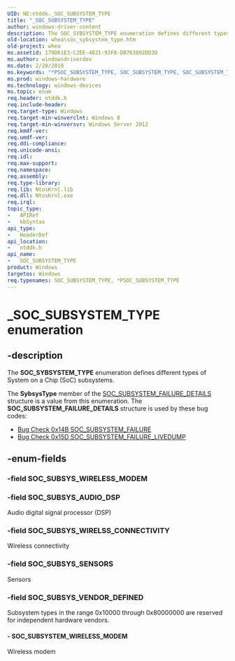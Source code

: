 ```yaml
---
UID: NE:ntddk._SOC_SUBSYSTEM_TYPE
title: "_SOC_SUBSYSTEM_TYPE"
author: windows-driver-content
description: The SOC_SYBSYSTEM_TYPE enumeration defines different types of System on a Chip (SoC) subsystems.
old-location: whea\soc_sybsystem_type.htm
old-project: whea
ms.assetid: 179D61E3-C2EE-4821-93F8-DB763892DD3D
ms.author: windowsdriverdev
ms.date: 2/20/2018
ms.keywords: "*PSOC_SUBSYSTEM_TYPE, SOC_SUBSYSTEM_TYPE, SOC_SUBSYSTEM_TYPE enumeration [WHEA Drivers and Applications], SOC_SUBSYSTEM_WIRELESS_MODEM, SOC_SUBSYS_AUDIO_DSP, SOC_SUBSYS_SENSORS, SOC_SUBSYS_VENDOR_DEFINED, SOC_SUBSYS_WIRELSS_CONNECTIVITY, _SOC_SUBSYSTEM_TYPE, ntddk/SOC_SUBSYSTEM_TYPE, ntddk/SOC_SUBSYSTEM_WIRELESS_MODEM, ntddk/SOC_SUBSYS_AUDIO_DSP, ntddk/SOC_SUBSYS_SENSORS, ntddk/SOC_SUBSYS_VENDOR_DEFINED, ntddk/SOC_SUBSYS_WIRELSS_CONNECTIVITY, whea.soc_sybsystem_type"
ms.prod: windows-hardware
ms.technology: windows-devices
ms.topic: enum
req.header: ntddk.h
req.include-header: 
req.target-type: Windows
req.target-min-winverclnt: Windows 8
req.target-min-winversvr: Windows Server 2012
req.kmdf-ver: 
req.umdf-ver: 
req.ddi-compliance: 
req.unicode-ansi: 
req.idl: 
req.max-support: 
req.namespace: 
req.assembly: 
req.type-library: 
req.lib: NtosKrnl.lib
req.dll: NtosKrnl.exe
req.irql: 
topic_type:
-	APIRef
-	kbSyntax
api_type:
-	HeaderDef
api_location:
-	ntddk.h
api_name:
-	SOC_SUBSYSTEM_TYPE
product: Windows
targetos: Windows
req.typenames: SOC_SUBSYSTEM_TYPE, *PSOC_SUBSYSTEM_TYPE
---
```


# _SOC_SUBSYSTEM_TYPE enumeration


## -description


The <b>SOC_SYBSYSTEM_TYPE</b> enumeration defines different types of System on a Chip (SoC) subsystems.

The <b>SybsysType</b> member of the <a href="https://msdn.microsoft.com/library/windows/hardware/dn376404">SOC_SUBSYSTEM_FAILURE_DETAILS</a> structure is a value from this enumeration. The <b>SOC_SUBSYSTEM_FAILURE_DETAILS</b> structure is used by these bug codes:
<ul>
<li>
<a href="https://msdn.microsoft.com/CC42D634-90CE-43F1-8552-E5DE711D2117">Bug Check 0x14B SOC_SUBSYSTEM_FAILURE</a>
</li>
<li>
<a href="https://msdn.microsoft.com/F7903E88-1706-46E6-A5D0-6972702058A8">Bug Check 0x15D SOC_SUBSYSTEM_FAILURE_LIVEDUMP</a>
</li>
</ul>

## -enum-fields




### -field SOC_SUBSYS_WIRELESS_MODEM


### -field SOC_SUBSYS_AUDIO_DSP

Audio digital signal processor (DSP)


### -field SOC_SUBSYS_WIRELSS_CONNECTIVITY

Wireless connectivity


### -field SOC_SUBSYS_SENSORS

Sensors


### -field SOC_SUBSYS_VENDOR_DEFINED

Subsystem types in the range 0x10000 through 0x80000000 are reserved for independent hardware vendors.


#### - SOC_SUBSYSTEM_WIRELESS_MODEM

Wireless modem

